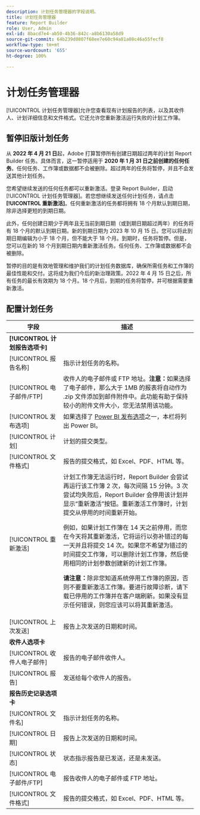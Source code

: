 ```yaml
---
description: 计划任务管理器的字段说明。
title: 计划任务管理器
feature: Report Builder
role: User, Admin
exl-id: 8bacd7e4-ab50-4b36-842c-a8b6130a58d9
source-git-commit: 64b239d0807f68ee7e60c94a81a08c46a55fecf8
workflow-type: tm+mt
source-wordcount: '655'
ht-degree: 100%

---
```


# 计划任务管理器

[!UICONTROL 计划任务管理器]允许您查看现有计划报告的列表，以及其收件人、计划详细信息和文件格式。它还允许您重新激活运行失败的计划工作簿。

## 暂停旧版计划任务

从 **2022 年 4 月 21 日**&#x200B;起，Adobe 打算暂停所有创建日期超过两年的计划 Report Builder 任务。具体而言，这一暂停适用于 **2020 年 1 月 31 日之前创建的任何任务**。任何任务、工作簿或数据都不会被删除。超过两年的任务将暂停，并且不会发送其他计划任务。

您希望继续发送的任何任务都可以重新激活。登录 Report Builder，启动[!UICONTROL 计划任务管理器]。若您想继续发送任何计划任务，请点击&#x200B;**[!UICONTROL 重新激活]**。任何重新激活的任务都将拥有 18 个月默认到期日期，除非选择更短的到期日期。

此外，任何创建日期少于两年且无当前到期日期（或到期日期超过两年）的任务将有 18 个月的默认到期日期。新的到期日期为 2023 年 10 月 15 日。您可以将此到期日期编辑为小于 18 个月，但不能大于 18 个月。到期时，任务将暂停。但是，您可以在新的 18 个月到期日期内重新激活任务。任何任务、工作簿或数据都不会被删除。

暂停的目的是有效地管理和维护我们的计划任务数据库，确保所需任务和工作簿的最佳性能和交付。这将成为我们今后的新治理政策。2022 年 4 月 15 日之后，所有任务的最长有效期为 18 个月。18 个月后，到期的任务将暂停，并可根据需要重新激活。

## 配置计划任务

| 字段 | 描述 |
| --- | --- |
| **[!UICONTROL 计划报告选项卡]** |  |
| [!UICONTROL 报告名称] | 指示计划任务的名称。 |
| [!UICONTROL 电子邮件/FTP] | 收件人的电子邮件或 FTP 地址。**注意：**&#x200B;如果选择了电子邮件，那么大于 1MB 的报表将自动作为 .zip 文件添加到邮件附件中。此功能有助于保持较小的附件文件大小，您无法禁用该功能。 |
| [!UICONTROL 发布选项] | 如果选择了 [Power BI 发布选项](https://experienceleague.adobe.com/docs/analytics/analyze/report-builder/publish-powerbi/power-bi.html)之一，本栏将列出 Power BI。 |
| [!UICONTROL 计划] | 计划的提交类型。 |
| [!UICONTROL 文件格式] | 报告的提交格式，如 Excel、PDF、HTML 等。 |
| [!UICONTROL 重新激活] | 计划工作簿无法运行时，Report Builder 会尝试再运行该工作簿 2 次，每次间隔 15 分钟。3 次尝试均失败后，Report Builder 会停用该计划并显示“重新激活”按钮。重新激活工作簿时，计划提交从停用的时间重新开始。<p>例如，如果计划工作簿在 14 天之前停用，而您在今天将其重新激活，它将运行以弥补错过的每一天并且将提交 14 次。如果您不希望为错过的时间提交工作簿，可以删除计划工作簿，然后使用相同的计划参数创建新的计划工作簿。<p>**请注意：**&#x200B;除非您知道系统停用工作簿的原因，否则不要重新激活工作簿。要进行故障诊断，请下载已停用的工作簿并在客户端刷新。如果没有显示任何错误，则您应该可以将其重新激活。 |
| [!UICONTROL 上次发送] | 报告上次发送的日期和时间。 |
| **收件人选项卡** |  |
| [!UICONTROL 收件人电子邮件] | 报告的电子邮件收件人。 |
| [!UICONTROL 报告] | 发送给每个收件人的报告。 |
| **报告历史记录选项卡** |  |
| [!UICONTROL 文件名] | 指示计划任务的名称。 |
| [!UICONTROL 日期] | 报告上次发送的日期和时间。 |
| [!UICONTROL 状态] | 状态指示报告是已发送，还是未发送。 |
| [!UICONTROL 电子邮件/FTP] | 报告收件人的电子邮件或 FTP 地址。 |
| [!UICONTROL 文件格式] | 报告的提交格式，如 Excel、PDF、HTML 等。 |
